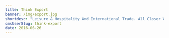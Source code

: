 ```yaml
---
title: Think Export
banner: /img/export.jpg
shortdesc: "Leisure & Hospitality And International Trade. All Closer With Lanarkshire Chamber Of Commerce."
cmsUserSlug: think-export
date: 2016-06-26 
---
```


